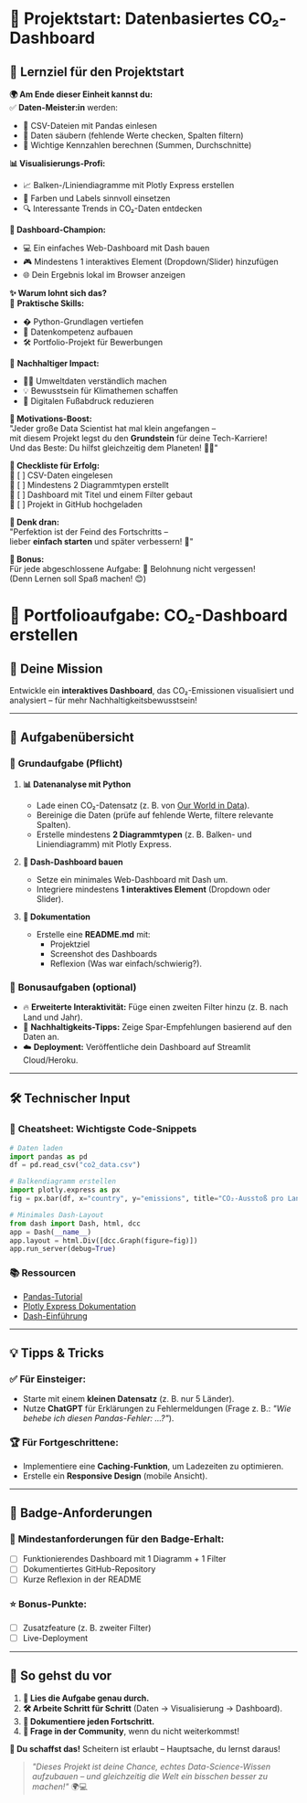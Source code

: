 # 🚀 **Projektstart: Datenbasiertes CO₂-Dashboard**  

## 🎯 **Lernziel für den Projektstart**  

**🌍 Am Ende dieser Einheit kannst du:**  
✅ **Daten-Meister:in** werden:  
   - 📂 CSV-Dateien mit Pandas einlesen  
   - 🧹 Daten säubern (fehlende Werte checken, Spalten filtern)  
   - 🔢 Wichtige Kennzahlen berechnen (Summen, Durchschnitte)  

**📊 Visualisierungs-Profi:**  
   - 📈 Balken-/Liniendiagramme mit Plotly Express erstellen  
   - 🎨 Farben und Labels sinnvoll einsetzen  
   - 🔍 Interessante Trends in CO₂-Daten entdecken  

**🚀 Dashboard-Champion:**  
   - 💻 Ein einfaches Web-Dashboard mit Dash bauen  
   - 🎮 Mindestens 1 interaktives Element (Dropdown/Slider) hinzufügen  
   - 🌐 Dein Ergebnis lokal im Browser anzeigen  

**✨ Warum lohnt sich das?**  
🔧 **Praktische Skills:**  
   - � Python-Grundlagen vertiefen  
   - 📡 Datenkompetenz aufbauen  
   - 🛠️ Portfolio-Projekt für Bewerbungen  

🌱 **Nachhaltiger Impact:**  
   - 👩🔬 Umweltdaten verständlich machen  
   - 💡 Bewusstsein für Klimathemen schaffen  
   - 🌳 Digitalen Fußabdruck reduzieren  

**💪 Motivations-Boost:**  
"Jeder große Data Scientist hat mal klein angefangen –  
mit diesem Projekt legst du den **Grundstein** für deine Tech-Karriere!  
Und das Beste: Du hilfst gleichzeitig dem Planeten! 🌱✨"  

**📌 Checkliste für Erfolg:**  
🔹 [ ] CSV-Daten eingelesen  
🔹 [ ] Mindestens 2 Diagrammtypen erstellt  
🔹 [ ] Dashboard mit Titel und einem Filter gebaut  
🔹 [ ] Projekt in GitHub hochgeladen  

**🚨 Denk dran:**  
"Perfektion ist der Feind des Fortschritts –  
lieber **einfach starten** und später verbessern! 🚀"  

**🎁 Bonus:**  
Für jede abgeschlossene Aufgabe: 🍫 Belohnung nicht vergessen!  
(Denn Lernen soll Spaß machen! 😊)

# 📂 **Portfolioaufgabe: CO₂-Dashboard erstellen**  

## 🎯 **Deine Mission**  
Entwickle ein **interaktives Dashboard**, das CO₂-Emissionen visualisiert und analysiert – für mehr Nachhaltigkeitsbewusstsein!  

---

## 🌟 **Aufgabenübersicht**  
### 🔹 **Grundaufgabe (Pflicht)**  
1. **📊 Datenanalyse mit Python**  
   - Lade einen CO₂-Datensatz (z. B. von [Our World in Data](https://ourworldindata.org/co2-emissions)).  
   - Bereinige die Daten (prüfe auf fehlende Werte, filtere relevante Spalten).  
   - Erstelle mindestens **2 Diagrammtypen** (z. B. Balken- und Liniendiagramm) mit Plotly Express.  

2. **🚀 Dash-Dashboard bauen**  
   - Setze ein minimales Web-Dashboard mit Dash um.  
   - Integriere mindestens **1 interaktives Element** (Dropdown oder Slider).  

3. **📂 Dokumentation**  
   - Erstelle eine **README.md** mit:  
     - Projektziel  
     - Screenshot des Dashboards  
     - Reflexion (Was war einfach/schwierig?).  

### 🔹 **Bonusaufgaben (optional)**  
- 🔥 **Erweiterte Interaktivität:** Füge einen zweiten Filter hinzu (z. B. nach Land und Jahr).  
- 🌱 **Nachhaltigkeits-Tipps:** Zeige Spar-Empfehlungen basierend auf den Daten an.  
- ☁️ **Deployment:** Veröffentliche dein Dashboard auf Streamlit Cloud/Heroku.  

---

## 🛠 **Technischer Input**  
### 📜 **Cheatsheet: Wichtigste Code-Snippets**  
```python
# Daten laden
import pandas as pd
df = pd.read_csv("co2_data.csv")

# Balkendiagramm erstellen
import plotly.express as px
fig = px.bar(df, x="country", y="emissions", title="CO₂-Ausstoß pro Land")

# Minimales Dash-Layout
from dash import Dash, html, dcc
app = Dash(__name__)
app.layout = html.Div([dcc.Graph(figure=fig)])
app.run_server(debug=True)
```

### 📚 **Ressourcen**  
- [Pandas-Tutorial](https://pandas.pydata.org/docs/getting_started/intro_tutorials/)  
- [Plotly Express Dokumentation](https://plotly.com/python/plotly-express/)  
- [Dash-Einführung](https://dash.plotly.com/layout)  

---

## 💡 **Tipps & Tricks**  
### ✅ **Für Einsteiger:**  
- Starte mit einem **kleinen Datensatz** (z. B. nur 5 Länder).  
- Nutze **ChatGPT** für Erklärungen zu Fehlermeldungen (Frage z. B.: *"Wie behebe ich diesen Pandas-Fehler: ...?"*).  

### 🏆 **Für Fortgeschrittene:**  
- Implementiere eine **Caching-Funktion**, um Ladezeiten zu optimieren.  
- Erstelle ein **Responsive Design** (mobile Ansicht).  

---

## 🔖 **Badge-Anforderungen**  
### 🏅 **Mindestanforderungen für den Badge-Erhalt:**  
- [ ] Funktionierendes Dashboard mit 1 Diagramm + 1 Filter  
- [ ] Dokumentiertes GitHub-Repository  
- [ ] Kurze Reflexion in der README  

### ⭐ **Bonus-Punkte:**  
- [ ] Zusatzfeature (z. B. zweiter Filter)  
- [ ] Live-Deployment  

---

## 📌 **So gehst du vor**  
1. **📖 Lies die Aufgabe genau durch.**  
2. **🛠 Arbeite Schritt für Schritt** (Daten → Visualisierung → Dashboard).  
3. **📝 Dokumentiere jeden Fortschritt.**  
4. **🙋 Frage in der Community**, wenn du nicht weiterkommst!  

**🚀 Du schaffst das!** Scheitern ist erlaubt – Hauptsache, du lernst daraus!  

> *"Dieses Projekt ist deine Chance, echtes Data-Science-Wissen aufzubauen – und gleichzeitig die Welt ein bisschen besser zu machen!"* 🌍💻


